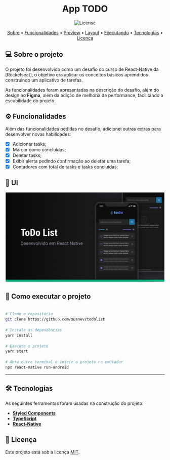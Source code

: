 <h1 align="center">
   App TODO
</h1>

<!-- Badges -->
<p align="center">
  <img alt="License" src="https://img.shields.io/badge/license-MIT-273FAD">
</p>

<!-- Indice-->
<p align="center">
 <a href="#-sobre-o-projeto">Sobre</a> •
 <a href="#-Funcionalidades">Funcionalidades</a> • 
 <a href="#-Preview">Preview</a> • 
 <a href="#-Layout">Layout</a> •  
 <a href="#-como-executar-o-projeto">Executando</a> • 
 <a href="#-tecnologias">Tecnologias</a> • 
 <a href="#-licença">Licença</a>
</p>

<!--Sobre o projeto-->

## 💻 Sobre o projeto

O projeto foi desenvolvido como um desafio do curso de React-Native da [Rocketseat], o objetivo era aplicar os conceitos básicos aprendidos construindo um aplicativo de tarefas.

As funcionalidades foram apresentadas na descrição do desafio, além do design no **Figma**, além da adição de melhoria de performance, facilitando a escabilidade do projeto.

<!--Funcionalidades do projeto-->

## ⚙️ Funcionalidades

Além das funcionalidades pedidas no desafio, adicionei outras extras para desenvolver novas habilidades:

- [x] Adicionar tasks;
- [x] Marcar como concluídas;
- [x] Deletar tasks;
- [x] Exibir alerta pedindo confirmação ao deletar uma tarefa;
- [x] Contadores com total de tasks e tasks concluídas;

<!--UI-->

## 🎨 UI

![Conjunto-Mobile](./assets/Cover.png)

<!--Running session-->

## 🚀 Como executar o projeto

```bash

# Clone o repositório
git clone https://github.com/suanev/todolist

# Instale as dependências
yarn install

# Execute o projeto
yarn start

# Abra outro terminal e inicie o projeto no emulador
npx react-native run-android

```

---

<!--Tecnologies session-->

## 🛠 Tecnologias

As seguintes ferramentas foram usadas na construção do projeto:

- **[Styled Components](https://styled-components.com/)**
- **[TypeScript](https://www.typescriptlang.org/)**
- **[React-Native](https://reactnative.dev/)**

<!--License session-->

## 📝 Licença

Este projeto está sob a licença [MIT](./LICENSE).
